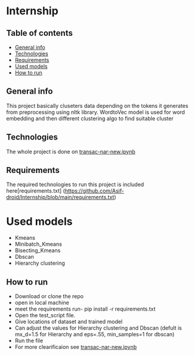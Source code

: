 # Internship

## Table of contents
* [General info](#general-info)
* [Technologies](#technologies)
* [Requirements](#requirements)
* [Used models](#used-models)
* [How to run](#how-to-run)

## General info
This project basically cluseters data depending on the tokens it generates from preprocessing using nltk library. WordtoVec model is used for word embedding and then different clustering algo to find suitable cluster
	
## Technologies
The whole project is done on [transac-nar-new.ipynb](https://github.com/Asif-droid/Internship/blob/main/transac-nar-new.ipynb)
## Requirements
The required technologies to run this project is included here[requirements.txt] (https://github.com/Asif-droid/Internship/blob/main/requirements.txt)
# Used models
* Kmeans
* Minibatch_Kmeans
* Bisecting_Kmeans
* Dbscan
* Hierarchy clustering


## How to run
* Download or clone the repo 
* open in local machine
* meet the requirements run-
	pip install -r requirements.txt
* Open the test_script file.
* Give locations of dataset and trained model 
* Can adjust the values for Hierarchy clustering and Dbscan (defult is mx_d=1.5 for Hierarchy and eps=.55, min_samples=1 for dbscan)
* Run the file
* For more clearificaion see  [transac-nar-new.ipynb](https://github.com/Asif-droid/Internship/blob/main/transac-nar-new.ipynb)




